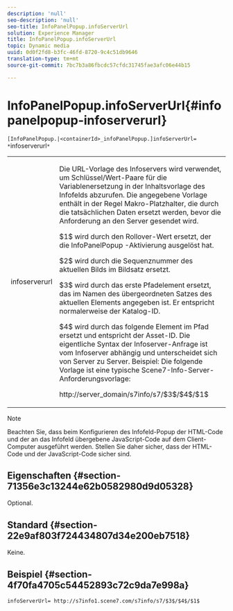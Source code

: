 ```yaml
---
description: 'null'
seo-description: 'null'
seo-title: InfoPanelPopup.infoServerUrl
solution: Experience Manager
title: InfoPanelPopup.infoServerUrl
topic: Dynamic media
uuid: 0d0f2fd8-b3fc-46fd-8720-9c4c51db9646
translation-type: tm+mt
source-git-commit: 7bc7b3a86fbcdc57cfdc31745fae3afc06e44b15

---
```



# InfoPanelPopup.infoServerUrl{#infopanelpopup-infoserverurl}

`[InfoPanelPopup.|<containerId>_infoPanelPopup.]infoServerUrl= *`infoserverurl`*`

<table id="table_9A6258D9B0DA4A29AA8A6C9BBCFE3662"> 
 <tbody> 
  <tr> 
   <td> <p> <span class="codeph"><span class="varname"> infoserverurl</span></span> </p> </td> 
   <td> <p>Die URL-Vorlage des Infoservers wird verwendet, um Schlüssel/Wert-Paare für die Variablenersetzung in der Inhaltsvorlage des Infofelds abzurufen. Die angegebene Vorlage enthält in der Regel Makro-Platzhalter, die durch die tatsächlichen Daten ersetzt werden, bevor die Anforderung an den Server gesendet wird. </p> <p><span class="codeph"> $1$</span> wird durch den Rollover-Wert ersetzt, der die <span class="codeph"> InfoPanelPopup</span> -Aktivierung ausgelöst hat. </p> <p><span class="codeph"> $2$</span> wird durch die Sequenznummer des aktuellen Bilds im Bildsatz ersetzt. </p> <p><span class="codeph"> $3$</span> wird durch das erste Pfadelement ersetzt, das im Namen des übergeordneten Satzes des aktuellen Elements angegeben ist. Er entspricht normalerweise der Katalog-ID. </p> <p><span class="codeph"> $4$</span> wird durch das folgende Element im Pfad ersetzt und entspricht der Asset-ID. Die eigentliche Syntax der Infoserver-Anfrage ist vom Infoserver abhängig und unterscheidet sich von Server zu Server. Beispiel: Die folgende Vorlage ist eine typische Scene7-Info-Server-Anforderungsvorlage: </p> <p><span class="codeph"> http://server_domain/s7info/s7/$3$/$4$/$1$</span> </p> </td> 
  </tr> 
 </tbody> 
</table>

>[!NOTE]
>
>Beachten Sie, dass beim Konfigurieren des Infofeld-Popup der HTML-Code und der an das Infofeld übergebene JavaScript-Code auf dem Client-Computer ausgeführt werden. Stellen Sie daher sicher, dass der HTML-Code und der JavaScript-Code sicher sind.

## Eigenschaften {#section-71356e3c13244e62b0582980d9d05328}

Optional.

## Standard {#section-22e9af803f724434807d34e200eb7518}

Keine.

## Beispiel {#section-4f70fa4705c54452893c72c9da7e998a}

`infoServerUrl= http://s7info1.scene7.com/s7info/s7/$3$/$4$/$1$`
